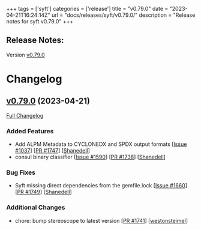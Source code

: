 +++
tags = ['syft']
categories = ['release']
title = "v0.79.0"
date = "2023-04-21T16:24:14Z"
url = "docs/releases/syft/v0.79.0/"
description = "Release notes for syft v0.79.0"
+++

## Release Notes:
Version [v0.79.0](https://github.com/anchore/syft/releases/tag/v0.79.0)

# Changelog

## [v0.79.0](https://github.com/anchore/syft/tree/v0.79.0) (2023-04-21)

[Full Changelog](https://github.com/anchore/syft/compare/v0.78.0...v0.79.0)

### Added Features

- Add ALPM Metadata to CYCLONEDX and SPDX output formats [[Issue #1037](https://github.com/anchore/syft/issues/1037)] [[PR #1747](https://github.com/anchore/syft/pull/1747)] [[Shanedell](https://github.com/Shanedell)]
- consul binary classifier [[Issue #1590](https://github.com/anchore/syft/issues/1590)] [[PR #1738](https://github.com/anchore/syft/pull/1738)] [[Shanedell](https://github.com/Shanedell)]

### Bug Fixes

- Syft missing direct dependencies from the gemfile.lock [[Issue #1660](https://github.com/anchore/syft/issues/1660)] [[PR #1749](https://github.com/anchore/syft/pull/1749)] [[Shanedell](https://github.com/Shanedell)]

### Additional Changes

- chore: bump stereoscope to latest version [[PR #1741](https://github.com/anchore/syft/pull/1741)] [[westonsteimel](https://github.com/westonsteimel)]
